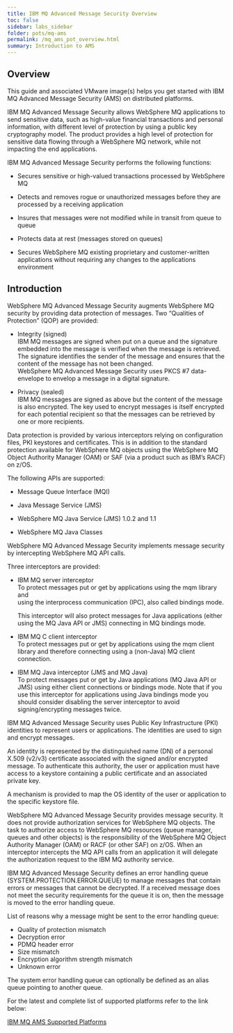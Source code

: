 ```yaml
---
title: IBM MQ Advanced Message Security Overview
toc: false
sidebar: labs_sidebar
folder: pots/mq-ams
permalink: /mq_ams_pot_overview.html
summary: Introduction to AMS
---
```


## Overview

This guide and associated VMware image(s) helps you get started with IBM MQ Advanced Message Security (AMS) on distributed platforms.

IBM MQ Advanced Message Security allows WebSphere MQ applications   to send sensitive data, such as high-value financial transactions and personal information, with different level of protection by using a public key cryptography model. The product provides a high level of protection for sensitive data flowing through a WebSphere MQ network, while not impacting the end applications.IBM MQ Advanced Message Security performs the following functions:  
* Secures sensitive or high-valued transactions processed by WebSphere MQ

* Detects and removes rogue or unauthorized messages before they are processed by a receiving application  

* Insures that messages were not modified while in transit from queue to queue* Protects data at rest (messages stored on queues)
* Secures WebSphere MQ existing proprietary and customer-written applications without requiring any changes to the applications environment

## Introduction

WebSphere MQ Advanced Message Security augments WebSphere MQ security by providing data protection of messages. Two “Qualities of Protection” (QOP) are provided:  
* Integrity (signed)  
IBM MQ messages are signed when put on a queue and the signature embedded into the message is verified when the message is retrieved. The signature identifies the sender of the message and ensures that the content of the message has not been changed.  
WebSphere MQ Advanced Message Security uses PKCS #7 data-envelope to envelop a message in a digital signature.  
* Privacy (sealed)  
IBM MQ messages are signed as above but the content of the message is also encrypted. The key used to encrypt messages is itself encrypted for each potential recipient so that the messages can be retrieved by one or more recipients. 
Data protection is provided by various interceptors relying on configuration files, PKI keystores and certificates.  This is in addition to the standard protection available for WebSphere MQ objects using the WebSphere MQ Object Authority Manager (OAM) or SAF (via a product such as IBM’s RACF) on z/OS. 


The following APIs are supported:* Message Queue Interface (MQI)

* Java Message Service (JMS)
* WebSphere MQ Java Service (JMS) 1.0.2 and 1.1
* WebSphere MQ Java Classes
 
 
WebSphere MQ Advanced Message Security implements message security by intercepting WebSphere MQ API calls.Three interceptors are provided:

* IBM MQ server interceptor  
To protect messages put or get by applications using the mqm library and  
using the interprocess communication (IPC), also called bindings mode.

   This interceptor will also protect messages for Java applications (either using the MQ Java API or JMS) connecting in MQ bindings mode.* IBM MQ C client interceptor  
To protect messages put or get by applications using the mqm client library and therefore connecting using a (non-Java) MQ client connection.* IBM MQ Java interceptor (JMS and MQ Java)  
To protect messages put or get by Java applications (MQ Java API or JMS) using either client connections or bindings mode.Note that if you use this interceptor for applications using Java bindings mode you should consider disabling the server interceptor to avoid signing/encrypting messages twice.

IBM MQ Advanced Message Security uses Public Key Infrastructure (PKI) identities to represent users or applications. The identities are used to sign and encrypt messages. An identity is represented by the distinguished name (DN) of a personal X.509 (v2/v3) certificate associated with the signed and/or encrypted message. To authenticate this authority, the user or application must have access to a keystore containing a public certificate and an associated private key.A mechanism is provided to map the OS identity of the user or application to the specific keystore file. WebSphere MQ Advanced Message Security provides message security.  It does not provide authorization services for WebSphere MQ objects. The task to authorize access to WebSphere MQ resources (queue manager, queues and other objects) is the responsibility of the WebSphere MQ Object Authority Manager (OAM) or RACF (or other SAF) on z/OS. When an interceptor intercepts the MQ API calls from an application it will delegate the authorization request to the IBM MQ authority service. 

IBM MQ Advanced Message Security defines an error handling queue (SYSTEM.PROTECTION.ERROR.QUEUE) to manage messages that contain errors or messages that cannot be decrypted. If a received message does not meet the security requirements for the queue it is on, then the message is moved to the error handling queue. List of reasons why a message might be sent to the error handling queue:  
* Quality of protection mismatch * Decryption error * PDMQ header error * Size mismatch * Encryption algorithm strength mismatch * Unknown error   
The system error handling queue can optionally be defined as an alias queue pointing to another queue.For the latest and complete list of supported platforms refer to the link below:  
[IBM MQ AMS Supported Platforms](https://)